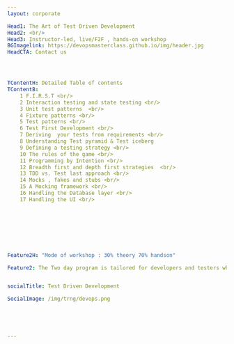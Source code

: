 ```yaml
---
layout: corporate

Head1: The Art of Test Driven Development 
Head2: <br/>
Head3: Instructor-led, live/F2F , hands-on workshop
BGImagelink: https://devopsmasterclass.github.io/img/header.jpg
HeadCTA: Contact us




TContentH: Detailed Table of contents
TContentB: 
    1 F.I.R.S.T <br/>
    2 Interaction testing and state testing <br/>
    3 Unit test patterns  <br/>
    4 Fixture patterns <br/>
    5 Test patterns <br/>
    6 Test First Development <br/>
    7 Deriving  your tests from requirements <br/>
    8 Understanding Test pyramid & Test iceberg
    9 Defining a testing strategy <br/>
    10 The rules of the game <br/>
    11 Programming by Intention <br/>
    12 Breadth first and depth first strategies  <br/>
    13 TDD vs. Test last approach <br/>
    14 Mocks , fakes and stubs <br/>
    15 A Mocking framework <br/>
    16 Handling the Database layer <br/>
    17 Handling the UI <br/>







                        
Feature2H: "Mode of workshop : 30% theory 70% handson"

Feature2: The Two day program is tailored for developers and testers who are not experts in unit testing and testable design. The program starts with understanding how to develop good unit tests, developers also  get to practice test first development and understand  the value of good testable design . The day 1 lays the foundation for developers to start experimenting with Test Driven Development. On day 2 we invest time in learning the art of TDD along with a deep dive to understand concepts and philosophy behind mocking. 


socialTitle: Test Driven Development

SocialImage: /img/trng/devops.png


 


---
```



